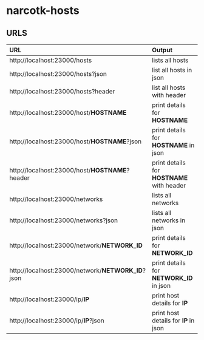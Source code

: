 # narcotk-hosts


## URLS

| URL | Output |
|:--|:--|
| http://localhost:23000/hosts | lists all hosts |
| http://localhost:23000/hosts?json | list all hosts in json |
| http://localhost:23000/hosts?header | list all hosts with header |
| http://localhost:23000/host/**HOSTNAME** | print details for **HOSTNAME** |
| http://localhost:23000/host/**HOSTNAME**?json | print details for **HOSTNAME** in json |
| http://localhost:23000/host/**HOSTNAME**?header | print details for **HOSTNAME** with header |
| http://localhost:23000/networks | lists all networks |
| http://localhost:23000/networks?json | lists all networks in json |
| http://localhost:23000/network/**NETWORK_ID** | print details for **NETWORK_ID** |
| http://localhost:23000/network/**NETWORK_ID**?json | print details for **NETWORK_ID** in json |
| http://localhost:23000/ip/**IP** | print host details for **IP** |
| http://localhost:23000/ip/**IP**?json | print host details for **IP** in json |

